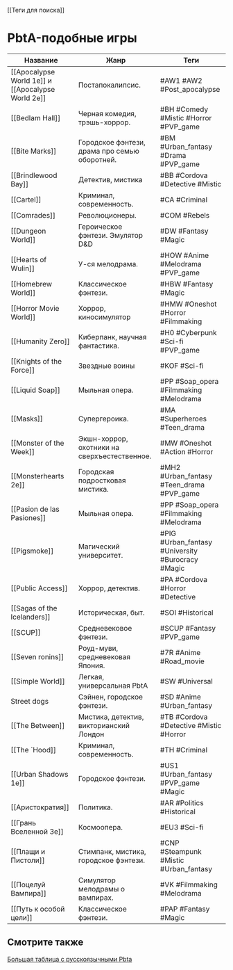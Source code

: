 [[Теги для поиска]]

# PbtA-подобные игры

| Название                                          | Жанр                                          | Теги                                              |
| ------------------------------------------------- | --------------------------------------------- | ------------------------------------------------- |
| [[Apocalypse World 1e]] и [[Apocalypse World 2e]] | Постапокалипсис.                              | #AW1 #AW2 #Post_apocalypse                        |
| [[Bedlam Hall]]                                   | Черная комедия, трэшь-хоррор.                 | #BH #Comedy #Mistic #Horror #PVP_game             |
| [[Bite Marks]]                                    | Городское фэнтези, драма про семью оборотней. | #BM #Urban_fantasy #Drama #PVP_game               |
| [[Brindlewood Bay]]                               | Детектив, мистика                             | #BB #Cordova #Detective #Mistic                   |
| [[Cartel]]                                        | Криминал, современность.                      | #CA #Criminal                                     |
| [[Comrades]]                                      | Революционеры.                                | #COM #Rebels                                      |
| [[Dungeon World]]                                 | Героическое фэнтези. Эмулятор D&D             | #DW #Fantasy #Magic                               |
| [[Hearts of Wulin]]                               | У-ся мелодрама.                               | #HOW #Anime #Melodrama #PVP_game                  |
| [[Homebrew World]]                                | Классическое фэнтези.                         | #HBW #Fantasy #Magic                              |
| [[Horror Movie World]]                            | Хоррор, киносимулятор                         | #HMW #Oneshot #Horror #Filmmaking                 |
| [[Humanity Zero]]                                 | Киберпанк, научная фантастика.                | #H0 #Cyberpunk #Sci-fi #PVP_game                  |
| [[Knights of the Force]]                          | Звездные воины                                | #KOF #Sci-fi                                      |
| [[Liquid Soap]]                                   | Мыльная опера.                                | #PP #Soap_opera #Filmmaking #Melodrama            |
| [[Masks]]                                         | Супергероика.                                 | #MA #Superheroes #Teen_drama                      |
| [[Monster of the Week]]                           | Экшн-хоррор, охотники на сверхъестественное.  | #MW #Oneshot #Action #Horror                      |
| [[Monsterhearts 2e]]                              | Городская подростковая мистика.               | #MH2 #Urban_fantasy #Teen_drama #PVP_game         |
| [[Pasion de las Pasiones]]                        | Мыльная опера.                                | #PP #Soap_opera #Filmmaking #Melodrama            |
| [[Pigsmoke]]                                      | Магический университет.                       | #PIG #Urban_fantasy #University #Burocracy #Magic |
| [[Public Access]]                                 | Хоррор, детектив.                             | #PA #Cordova #Horror #Detective                   |
| [[Sagas of the Icelanders]]                       | Историческая, быт.                            | #SOI #Historical                                  |
| [[SCUP]]                                          | Средневековое фэнтези.                        | #SCUP #Fantasy #PVP_game                          |
| [[Seven ronins]]                                  | Роуд-муви, средневековая Япония.              | #7R #Anime #Road_movie                            |
| [[Simple World]]                                  | Легкая, универсальная PbtA                    | #SW #Universal                                    |
| Street dogs                                       | Сэйнен, городское фэнтези.                    | #SD #Anime #Urban_fantasy                         |
| [[The Between]]                                   | Мистика, детектив, викторианский Лондон       | #TB #Cordova  #Detective #Mistic #Horror          |
| [[The `Hood]]                                     | Криминал, современность.                      | #TH #Criminal                                     |
| [[Urban Shadows 1e]]                              | Городское фэнтези.                            | #US1 #Urban_fantasy #PVP_game #Magic              |
| [[Аристократия]]                                  | Политика.                                     | #AR #Politics #Historical                         |
| [[Грань Вселенной 3e]]                            | Космоопера.                                   | #EU3 #Sci-fi                                      |
| [[Плащи и Пистоли]]                               | Стимпанк, мистика, городское фэнтези.         | #CNP #Steampunk #Mistic #Urban_fantasy            |
| [[Поцелуй Вампира]]                               | Симулятор мелодрамы о вампирах.               | #VK #Filmmaking #Melodrama                        |
| [[Путь к особой цели]]                            | Классическое фэнтези.                         | #PAP #Fantasy #Magic                              |

## Смотрите также
[Большая таблица с русскоязычными Pbta](https://docs.google.com/spreadsheets/d/1YcUKNyM_m6SVVek65giyBSm5zjThc6mhHUFl6MWAgZU/edit)


